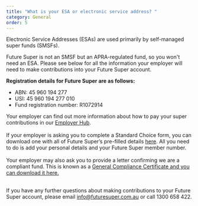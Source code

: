 ```yaml
---
title: "What is your ESA or electronic service address? "
category: General
order: 5
---
```

Electronic Service Addresses (ESAs) are used primarily by self-managed super funds (SMSFs).

Future Super is not an SMSF but an APRA-regulated fund, so you won't need an ESA. Please see below for all the information your employer will need to make contributions into your Future Super account.

**Registration details for Future Super are as follows:**

* ABN: 45 960 194 277
* USI: 45 960 194 277 010
* Fund registration number: R1072914

Your employer can find out more information about how to pay your super contributions in our [Employer Hub](https://www.futuresuper.com.au/employers/).\
\
If your employer is asking you to complete a Standard Choice form, you can download one with all of Future Super’s pre-filled details [here](https://content.myfuturesuper.com.au/forms-docs/FS-Pre-fIlled-StandardChoiceForm-20210505.pdf). All you need to do is add your personal details and your Future Super member number.\
\
Your employer may also ask you to provide a letter confirming we are a compliant fund. This is known as a [General Compliance Certificate and you can download it here.](https://content.myfuturesuper.com.au/forms-docs/FS-GeneralComplianceCertificate-20200507.pdf)

\
If you have any further questions about making contributions to your Future Super account, please email info@futuresuper.com.au or call 1300 658 422.